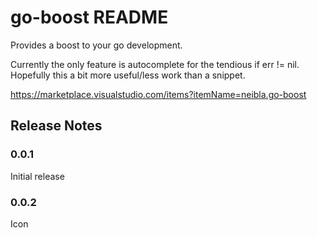 # go-boost README

Provides a boost to your go development. 

Currently the only feature is autocomplete for the tendious if err != nil. Hopefully this a bit more useful/less work than a snippet.

https://marketplace.visualstudio.com/items?itemName=neibla.go-boost

## Release Notes

### 0.0.1

Initial release

### 0.0.2

Icon